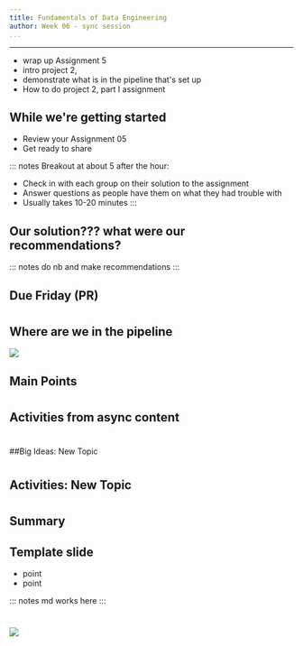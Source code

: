 ```yaml
---
title: Fundamentals of Data Engineering
author: Week 06 - sync session
...
```


---

- wrap up Assignment 5
- intro project 2, 
- demonstrate what is in the pipeline that's set up
- How to do project 2, part I assignment


## While we're getting started

- Review your Assignment 05
- Get ready to share

::: notes
Breakout at about 5 after the hour:
- Check in with each group on their solution to the assignment
- Answer questions as people have them on what they had trouble with
- Usually takes 10-20 minutes
:::


## Our solution??? what were our recommendations?
::: notes
do nb and make recommendations
:::

## Due Friday (PR)


# 
## Where are we in the pipeline

![](images/pipeline-overall.svg)

## Main Points

# 
## Activities from async content
# 
##Big Ideas: New Topic

#
## Activities: New Topic

#
## Summary

## Template slide

- point
- point

::: notes
md works here
:::



#

<img class="logo" src="images/berkeley-school-of-information-logo.png"/>

